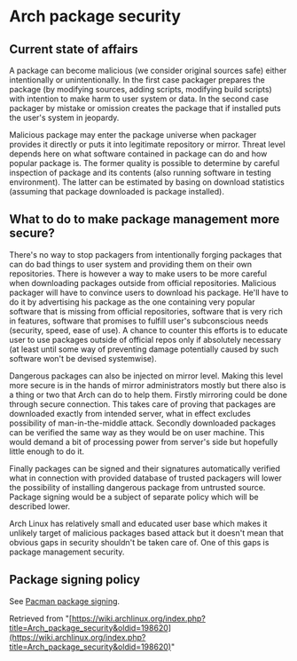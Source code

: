 # Arch package security

## Current state of affairs

A package can become malicious (we consider original sources safe) either intentionally or unintentionally. In the first case packager prepares the package (by modifying sources, adding scripts, modifying build scripts) with intention to make harm to user system or data. In the second case packager by mistake or omission creates the package that if installed puts the user's system in jeopardy.

Malicious package may enter the package universe when packager provides it directly or puts it into legitimate repository or mirror. Threat level depends here on what software contained in package can do and how popular package is. The former quality is possible to determine by careful inspection of package and its contents (also running software in testing environment). The latter can be estimated by basing on download statistics (assuming that package downloaded is package installed).

## What to do to make package management more secure?

There's no way to stop packagers from intentionally forging packages that can do bad things to user system and providing them on their own repositories. There is however a way to make users to be more careful when downloading packages outside from official repositories. Malicious packager will have to convince users to download his package. He'll have to do it by advertising his package as the one containing very popular software that is missing from official repositories, software that is very rich in features, software that promises to fulfill user's subconscious needs (security, speed, ease of use). A chance to counter this efforts is to educate user to use packages outside of official repos only if absolutely necessary (at least until some way of preventing damage potentially caused by such software won't be devised systemwise).

Dangerous packages can also be injected on mirror level. Making this level more secure is in the hands of mirror administrators mostly but there also is a thing or two that Arch can do to help them. Firstly mirroring could be done through secure connection. This takes care of proving that packages are downloaded exactly from intended server, what in effect excludes possibility of man-in-the-middle attack. Secondly downloaded packages can be verified the same way as they would be on user machine. This would demand a bit of processing power from server's side but hopefully little enough to do it.

Finally packages can be signed and their signatures automatically verified what in connection with provided database of trusted packagers will lower the possibility of installing dangerous package from untrusted source. Package signing would be a subject of separate policy which will be described lower.

Arch Linux has relatively small and educated user base which makes it unlikely target of malicious packages based attack but it doesn't mean that obvious gaps in security shouldn't be taken care of. One of this gaps is package management security.

## Package signing policy

See [Pacman package signing](/index.php/Pacman_package_signing "Pacman package signing").

Retrieved from "[https://wiki.archlinux.org/index.php?title=Arch_package_security&oldid=198620](https://wiki.archlinux.org/index.php?title=Arch_package_security&oldid=198620)"